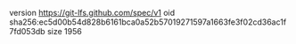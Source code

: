 version https://git-lfs.github.com/spec/v1
oid sha256:ec5d00b54d828b6161bca0a52b57019271597a1663fe3f02cd36ac1f7fd053db
size 1956
